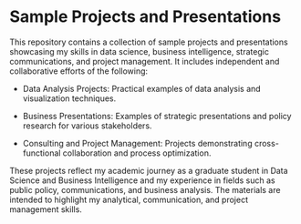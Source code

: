 # Sample Projects and Presentations
This repository contains a collection of sample projects and presentations showcasing my skills in data science, business intelligence, strategic communications, and project management. It includes independent and collaborative efforts of the following:  

- Data Analysis Projects: Practical examples of data analysis and visualization techniques.   

- Business Presentations: Examples of strategic presentations and policy research for various stakeholders.  

- Consulting and Project Management: Projects demonstrating cross-functional collaboration and process optimization.  


These projects reflect my academic journey as a graduate student in Data Science and Business Intelligence and my experience in fields such as public policy, communications, and business analysis. The materials are intended to highlight my analytical, communication, and project management skills.  
